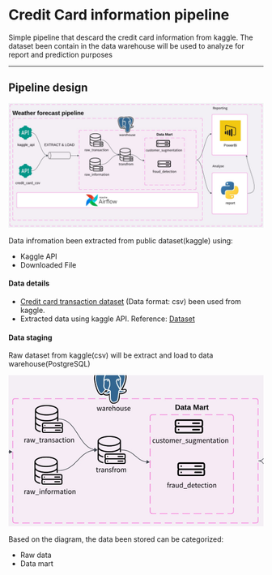 # Credit Card information pipeline

Simple pipeline that descard the credit card information from kaggle. The dataset been contain in the data warehouse will be used to analyze for report and prediction purposes

---

## Pipeline design 

![Pipeline diagram](docs/img/pipeline_diagram.jpg)


Data infromation been extracted from public dataset(kaggle) using:
- Kaggle API
- Downloaded File

#### Data details

- [Credit card transaction dataset](https://www.kaggle.com/datasets/priyamchoksi/credit-card-transactions-dataset) (Data format: csv) been used from kaggle.
- Extracted data using kaggle API. Reference: [Dataset](https://www.kaggle.com/datasets/sakshigoyal7/credit-card-customers)




#### Data staging
Raw dataset from kaggle(csv) will be extract and load to data warehouse(PostgreSQL)

![Data Staging diagram](docs/img/data_detail.jpg)

Based on the diagram, the data been stored can be categorized:

- Raw data
- Data mart
